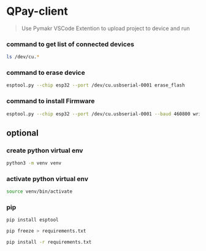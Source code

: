 # QPay-client

> Use Pymakr VSCode Extention to upload project to device and run


### command to get list of connected devices
```bash
ls /dev/cu.*
```

### command to erase device
```bash
esptool.py --chip esp32 --port /dev/cu.usbserial-0001 erase_flash
```

### command to install Firmware
```bash
esptool.py --chip esp32 --port /dev/cu.usbserial-0001 --baud 460800 write_flash -z 0x1000 ../ESP32_GENERIC-20240222-v1.22.2.bin
```



## optional

### create python virtual env
```bash
python3 -m venv venv
```

### activate python virtual env
```bash
source venv/bin/activate   
```

### pip
```bash
pip install esptool

pip freeze > requirements.txt

pip install -r requirements.txt
```
